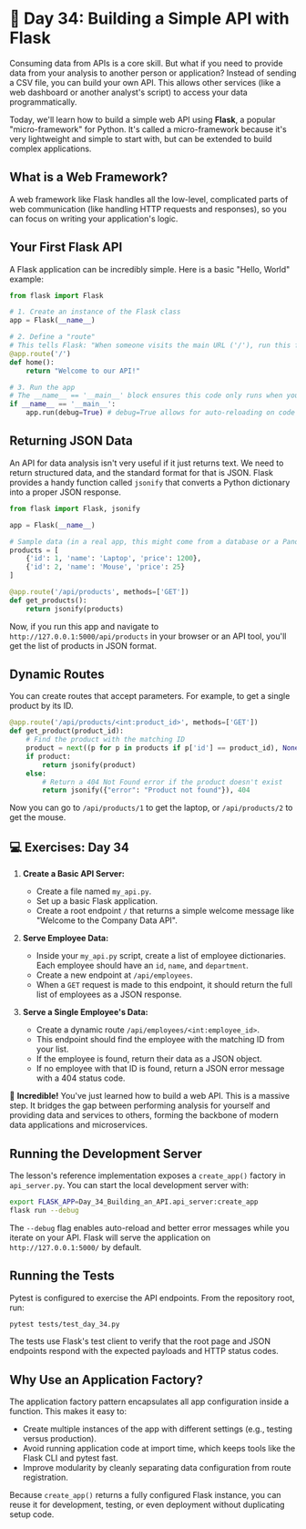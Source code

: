 # 📘 Day 34: Building a Simple API with Flask

Consuming data from APIs is a core skill. But what if you need to provide data from your analysis to another person or application? Instead of sending a CSV file, you can build your own API. This allows other services (like a web dashboard or another analyst's script) to access your data programmatically.

Today, we'll learn how to build a simple web API using **Flask**, a popular "micro-framework" for Python. It's called a micro-framework because it's very lightweight and simple to start with, but can be extended to build complex applications.

## What is a Web Framework?

A web framework like Flask handles all the low-level, complicated parts of web communication (like handling HTTP requests and responses), so you can focus on writing your application's logic.

## Your First Flask API

A Flask application can be incredibly simple. Here is a basic "Hello, World" example:

```python
from flask import Flask

# 1. Create an instance of the Flask class
app = Flask(__name__)

# 2. Define a "route"
# This tells Flask: "When someone visits the main URL ('/'), run this function."
@app.route('/')
def home():
    return "Welcome to our API!"

# 3. Run the app
# The __name__ == '__main__' block ensures this code only runs when you execute the script directly.
if __name__ == '__main__':
    app.run(debug=True) # debug=True allows for auto-reloading on code changes
```

## Returning JSON Data

An API for data analysis isn't very useful if it just returns text. We need to return structured data, and the standard format for that is JSON. Flask provides a handy function called `jsonify` that converts a Python dictionary into a proper JSON response.

```python
from flask import Flask, jsonify

app = Flask(__name__)

# Sample data (in a real app, this might come from a database or a Pandas DataFrame)
products = [
    {'id': 1, 'name': 'Laptop', 'price': 1200},
    {'id': 2, 'name': 'Mouse', 'price': 25}
]

@app.route('/api/products', methods=['GET'])
def get_products():
    return jsonify(products)
```

Now, if you run this app and navigate to `http://127.0.0.1:5000/api/products` in your browser or an API tool, you'll get the list of products in JSON format.

## Dynamic Routes

You can create routes that accept parameters. For example, to get a single product by its ID.

```python
@app.route('/api/products/<int:product_id>', methods=['GET'])
def get_product(product_id):
    # Find the product with the matching ID
    product = next((p for p in products if p['id'] == product_id), None)
    if product:
        return jsonify(product)
    else:
        # Return a 404 Not Found error if the product doesn't exist
        return jsonify({"error": "Product not found"}), 404
```

Now you can go to `/api/products/1` to get the laptop, or `/api/products/2` to get the mouse.

## 💻 Exercises: Day 34

1. **Create a Basic API Server:**
    * Create a file named `my_api.py`.
    * Set up a basic Flask application.
    * Create a root endpoint `/` that returns a simple welcome message like "Welcome to the Company Data API".

2. **Serve Employee Data:**
    * Inside your `my_api.py` script, create a list of employee dictionaries. Each employee should have an `id`, `name`, and `department`.
    * Create a new endpoint at `/api/employees`.
    * When a `GET` request is made to this endpoint, it should return the full list of employees as a JSON response.

3. **Serve a Single Employee's Data:**
    * Create a dynamic route `/api/employees/<int:employee_id>`.
    * This endpoint should find the employee with the matching ID from your list.
    * If the employee is found, return their data as a JSON object.
    * If no employee with that ID is found, return a JSON error message with a 404 status code.

🎉 **Incredible!** You've just learned how to build a web API. This is a massive step. It bridges the gap between performing analysis for yourself and providing data and services to others, forming the backbone of modern data applications and microservices.

## Running the Development Server

The lesson's reference implementation exposes a `create_app()` factory in `api_server.py`. You can start the local development server with:

```bash
export FLASK_APP=Day_34_Building_an_API.api_server:create_app
flask run --debug
```

The `--debug` flag enables auto-reload and better error messages while you iterate on your API. Flask will serve the application on `http://127.0.0.1:5000/` by default.

## Running the Tests

Pytest is configured to exercise the API endpoints. From the repository root, run:

```bash
pytest tests/test_day_34.py
```

The tests use Flask's test client to verify that the root page and JSON endpoints respond with the expected payloads and HTTP status codes.

## Why Use an Application Factory?

The application factory pattern encapsulates all app configuration inside a function. This makes it easy to:

- Create multiple instances of the app with different settings (e.g., testing versus production).
- Avoid running application code at import time, which keeps tools like the Flask CLI and pytest fast.
- Improve modularity by cleanly separating data configuration from route registration.

Because `create_app()` returns a fully configured Flask instance, you can reuse it for development, testing, or even deployment without duplicating setup code.
